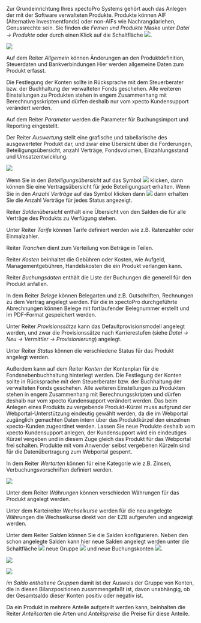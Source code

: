 Zur Grundeinrichtung Ihres xpectoPro Systems gehört auch das Anlegen der mit der Software verwalteten Produkte. 
Produkte können  AIF (Alternative Investmentfonds) oder non-AIFs wie Nachrangdarlehen, Genussrechte sein. 
Sie finden die *Firmen und Produkte* Maske  unter *Datei → Produkte* oder durch einen Klick auf die Schaltfläche ![](http://xpecto.github.io/docs/img/img_1425984359021.png).

![](http://xpecto.github.io/docs/img/img_1425985199858.png)

Auf dem Reiter *Allgemein* können Änderungen an den Produktdefinition, Steuerdaten und Bankverbindungen  Hier werden allgemeine Daten zum Produkt erfasst. 
 
Die Festlegung der Konten sollte in Rücksprache mit dem Steuerberater bzw. der Buchhaltung der verwalteten Fonds geschehen. Alle weiteren Einstellungen zu Produkten stehen in engem Zusammenhang mit Berechnungsskripten und dürfen deshalb nur vom xpecto Kundensupport verändert werden. 

Auf dem Reiter *Parameter* werden die Parameter für Buchungsimport und Reporting eingestellt.

Der Reiter *Auswertung* stellt eine grafische und tabellarische des ausgewerteter Produkt dar, und zwar eine Übersicht über die Forderungen, Beteiligungsübersicht, anzahl Verträge, Fondsvolumen, Einzahlungsstand und Umsatzentwicklung.

![](http://xpecto.github.io/docs/img/img_1432642241442.png)

Wenn Sie in den *Beteiligungsübersicht* auf das Symbol ![](http://xpecto.github.io/docs/img/img_1432642464823.png) klicken, dann können Sie eine Vertragsübersicht für jede Beteiligungsart erhalten.
Wenn Sie in den *Anzahl Verträge* auf das Symbol klicken dann ![](http://xpecto.github.io/docs/img/img_1432642464823.png) dann erhalten Sie die Anzahl Verträge für jedes Status angezeigt.

Reiter *Saldenübersicht* enthält eine Übersicht von den Salden die für alle Verträge des Produkts zu Verfügung stehen. 

Unter Reiter *Tarife* können Tarife definiert werden wie z.B. Ratenzahler oder Einmalzahler.

Reiter *Tranchen* dient zum  Verteilung von Beträge in Teilen.

Reiter *Kosten* beinhaltet die Gebühren oder Kosten, wie Aufgeld, Managementgebühren, Handelskosten die ein Produkt verlangen kann. 

Reiter *Buchungsdaten* enthält die Liste der Buchungen  die generell für den Produkt anfallen. 

In dem Reiter *Belege* können Belegarten und z.B. Gutschriften, Rechnungen zu dem Vertrag angelegt werden. Für die in xpectoPro durchgeführte Abrechnungen können Belege mit fortlaufender Belegnummer erstellt und im PDF-Format gespeichert werden. 

Unter Reiter *Provisionssätze* kann das Defaultprovisionsmodell angelegt werden, und zwar die Provisionssätze nach Karrierestufen (siehe *Datei → Neu → Vermittler → Provisionierung*) angelegt.

Unter Reiter *Status* können die verschiedene Status für das Produkt angelegt werden.

Außerdem kann auf dem Reiter *Konten* der Kontenplan für die Fondsnebenbuchhaltung hinterlegt werden. Die Festlegung der Konten sollte in Rücksprache mit dem Steuerberater bzw. der Buchhaltung der verwalteten Fonds geschehen. 
Alle weiteren Einstellungen zu Produkten stehen in engem Zusammenhang mit Berechnungsskripten und dürfen deshalb nur vom xpecto Kundensupport verändert werden. 
Das beim Anlegen eines Produkts zu vergebende Produkt-Kürzel muss aufgrund der Webportal-Unterstützung eindeutig gewählt werden, da die im Webportal zugänglich gemachten Daten intern über das Produktkürzel den einzelnen xpecto-Kunden zugeordnet werden. 
Lassen Sie neue Produkte deshalb vom xpecto Kundensupport anlegen, der Kundensupport wird ein eindeutiges Kürzel vergeben und in diesem Zuge gleich das Produkt für das Webportal frei schalten. Produkte mit vom Anwender selbst vergebenen Kürzeln sind für die Datenübertragung zum Webportal gesperrt. 

In dem Reiter *Wertarten* können für eine Kategorie wie z.B. Zinsen, Verbuchungsvorschriften definiert werden.

![](http://xpecto.github.io/docs/img/img_1439200560588.png)

Unter dem Reiter *Währungen* können verschieden Währungen für das Produkt angelegt werden.

Unter dem Karteireiter *Wechselkurse* werden für die neu angelegte Währungen die Wechselkurse direkt von der EZB aufgerufen und angezeigt werden.

Unter dem Reiter *Salden* können Sie die Salden konfigurieren. Neben den schon angelegte Salden kann hier neue Salden angelegt werden unter die Schaltfläche ![](http://xpecto.github.io/docs/img/img_1426517966548.png) neue Gruppe ![](http://xpecto.github.io/docs/img/img_1426518057250.png) und neue Buchungskonten ![](http://xpecto.github.io/docs/img/img_1426518083903.png).

![](http://xpecto.github.io/docs/img/img_1439908866037.png)

![](http://xpecto.github.io/docs/img/img_1439910564967.png)

*im Saldo enthaltene Gruppen* damit ist der Ausweis der Gruppe von Konten, die in diesen Bilanzpositionen zusammengefaßt ist, davon unabhängig, ob der Gesamtsaldo dieser Konten positiv oder negativ ist.

Da ein Produkt  in mehrere Anteile aufgeteilt werden kann, beinhalten die Reiter *Anteilsarten* die Arten und *Anteilspreise* die Preise für diese Anteile.